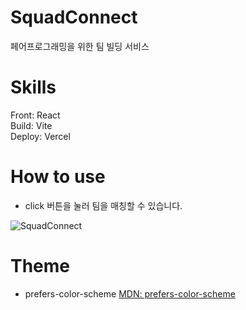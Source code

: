 # SquadConnect

페어프로그래밍을 위한 팀 빌딩 서비스

# Skills

Front: React <br/>
Build: Vite <br/>
Deploy: Vercel

# How to use

- click 버튼을 눌러 팀을 매칭할 수 있습니다.

![SquadConnect](https://github.com/minkyeongJ/SquadConnect/assets/67677374/1469ddae-7fb5-4d37-bb50-6e8118584c4b)

# Theme

- prefers-color-scheme
  [MDN: prefers-color-scheme](https://developer.mozilla.org/ko/docs/Web/CSS/@media/prefers-color-scheme)
